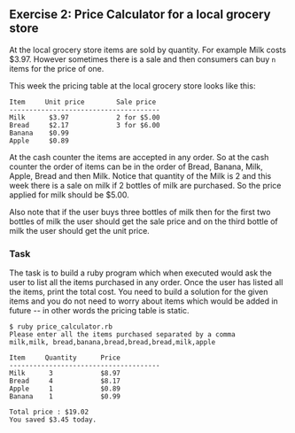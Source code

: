 ## Exercise 2: Price Calculator for a local grocery store

At the local grocery store items are sold by quantity. For example Milk costs \$3.97.
However sometimes there is a sale and then consumers can buy `n` items for the price of one.

This week the pricing table at the local grocery store looks like this:

```
Item     Unit price        Sale price
--------------------------------------
Milk      $3.97            2 for $5.00
Bread     $2.17            3 for $6.00
Banana    $0.99
Apple     $0.89
```

At the cash counter the items are accepted in any order. So at the cash counter the order of items can be in the order of Bread, Banana, Milk, Apple, Bread and then Milk. Notice that quantity of the Milk is 2 and this week there is a sale on milk if 2 bottles of milk are purchased. So the price applied for milk should be \$5.00.

Also note that if the user buys three bottles of milk then for the first two bottles of milk the user should get the sale price and on the third bottle of milk the user should get the unit price.

### Task

The task is to build a ruby program which when executed would ask the user to list all the items purchased in any order. Once the user has listed all the items, print the total cost. You need to build a solution for the given items and you do not need to worry about items which would be added in future -- in other words the pricing table is static.

```
$ ruby price_calculator.rb
Please enter all the items purchased separated by a comma
milk,milk, bread,banana,bread,bread,bread,milk,apple

Item     Quantity      Price
--------------------------------------
Milk      3            $8.97
Bread     4            $8.17
Apple     1            $0.89
Banana    1            $0.99

Total price : $19.02
You saved $3.45 today.

```
